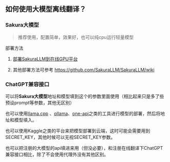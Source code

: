 ## 如何使用大模型离线翻译？

### Sakura大模型

> 推荐使用，配置简单，效果好，也可以纯cpu运行轻量模型

部署方法

1. [部署SakuraLLM到在线GPU平台](/zh/sakurallmcolab.md)


2. 其他部署方法可参考 https://github.com/SakuraLLM/SakuraLLM/wiki

### ChatGPT兼容接口

可以将**Sakura大模型**地址和模型填到这个的参数里面使用（相比起来只是多了些预设prompt等参数，其他无区别）

也可以使用[llama.cpp](https://github.com/ggerganov/llama.cpp) 、[ollama](https://github.com/ollama/ollama)、[one-api](https://github.com/songquanpeng/one-api)之类的工具进行模型的部署，然后将地址和模型填入。

也可以使用Kaggle之类的平台来把模型部署到云端，这时可能会需要用到SECRET_KEY，其他时候可以无视SECRET_KEY参数。

也可以把注册的大模型的api填进来用（但没必要），和注册在线翻译下ChatGPT兼容接口相比，除了不会使用代理外没有其他区别。